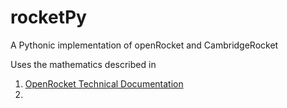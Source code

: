 # rocketPy
A Pythonic implementation of openRocket and CambridgeRocket

Uses the mathematics described in
1. [OpenRocket Technical Documentation](http://openrocket.info/documentation.html)
2. 
